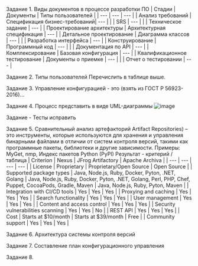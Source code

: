 Задание 1. Виды документов в процессе разработки ПО
| Стадии | Документы | Типы пользователей |
| --- | --- | --- |
| Анализ требований | Спецификация бизнес-требований| --- |
|  | SRS | --- |
|  | Техническое задание | --- |
| Проектирование архитектуры | Архитектурная спецификация | --- |
| Детальное проектирование | Диаграмма классов | --- |
|  | Разработка интерфейса | --- |
| Конструирование | Программный код | --- |
| | Документация по API | --- |
| Комплексирование | Базовая конфигурация | --- |
| Квалификационное тестирование | Документы о приемке | --- |
|  | Отчет о тестировании | --- |

Задание 2. Типы пользователей
Перечислить в таблице выше.

Задание 3. Управление конфигурацией - это (взять из ГОСТ Р 56923-2016)...

Задание 4. Процесс представить в виде UML-диаграммы
![image](https://user-images.githubusercontent.com/65451923/230900375-94036da9-cfd6-42d3-abf7-5b9d40559fe0.png)

Задание - Тесты исправить

Задание 5. Сравнительный анализ артефакторий
Artifact Repositories) – это инструменты, которые используются для хранения и управления бинарными файлами в отличии от систем контроля версий, такими как программные пакеты, библиотеки и другие зависимости. Примеры: MyGet, nmp, Индекс пакетов Python (PyPI)
Результат - критерий /таблица
| Criterion | Nexus | JFrog Artifactory | Apache Archiva |
| --- | --- | --- | --- |
| License | Proprietary | Proprietary/Open Source | Open Source |
| Supported package types | Java, Node.js, Ruby, Docker, Pyton, .NET, Golang | Java, Node.js, Ruby, Docker, Pyton, .NET, Golang, Perl, PHP, Chef, Puppet, CocoaPods, Gradle, Maven | Java, Node.js, Ruby, Pyton, Maven |
| Integration with CI/CD tools | Yes | Yes | Yes |
| Proxying and caching | Yes | Yes | Yes |
| Search functionality | Yes | Yes | Yes |
| User management | Yes | Yes | Yes |
| Content and access control | Yes | Yes | Yes |
| Security vulnerabilities scanning | Yes | Yes | No |
| REST API | Yes | Yes | Yes |
| Cost | Starts at $10/month | Starts at $39/month | Free |
| Community support | Yes | Yes | Yes |

Задание 6. Архитектура системы контроля версий

Задание 7. Составление план конфигурационного управления

Задание 8.
